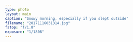 ```yaml
---
type: photo
layout: main
caption: "Snowy morning, especially if you slept outside"
filename: "20171116031314.jpg"
fstop: "f/1.8"
exposure: "1/1808"
---
```

